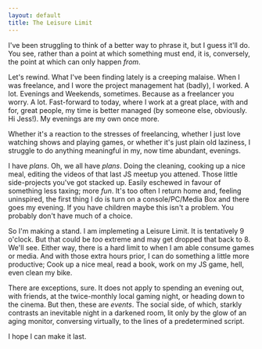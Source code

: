 ```yaml
---
layout: default
title: The Leisure Limit
---
```


I've been struggling to think of a better way to phrase it, but I guess it'll do. You see, rather than a point at which something must end, it is, conversely, the point at which can only happen _from_.

Let's rewind. What I've been finding lately is a creeping malaise. When I was freelance, and I wore the project management hat (badly), I worked. A lot. Evenings and Weekends, sometimes. Because as a freelancer you worry. A lot. Fast-forward to today, where I work at a great place, with and for, great people, my time is better managed (by someone else, obviously. Hi Jess!). My evenings are my own once more.

Whether it's a reaction to the stresses of freelancing, whether I just love watching shows and playing games, or whether it's just plain old laziness, I struggle to do anything meaningful in my, now time abundant, evenings.

I have _plans_. Oh, we all have _plans_. Doing the cleaning, cooking up a nice meal, editing the videos of that last JS meetup you attened. Those little side-projects you've got stacked up. Easily eschewed in favour of something less taxing; more _fun_. It's too often I return home and, feeling uninspired, the first thing I do is turn on a console/PC/Media Box and there goes my evening. If you have children maybe this isn't a problem. You probably don't have much of a choice.

So I'm making a stand. I am implemeting a Leisure Limit. It is tentatively 9 o'clock. But that could be _too_ extreme and may get dropped that back to 8. We'll see. Either way, there is a hard limit to when I am able consume games or media. And with those extra hours prior, I can do something a little more productive; Cook up a nice meal, read a book, work on my JS game, hell, even clean my bike.

There are exceptions, sure. It does not apply to spending an evening out, with friends, at the twice-monthly local gaming night, or heading down to the cinema. But then, these are _events_. The social side, of which, starkly contrasts an inevitable night in a darkened room, lit only by the glow of an aging monitor, conversing virtually, to the lines of a predetermined script. 

I hope I can make it last.